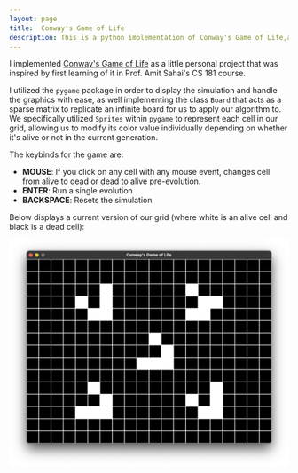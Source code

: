 ```yaml
---
layout: page
title:  Conway's Game of Life
description: This is a python implementation of Conway's Game of Life,a no-player game, utilizing pygame and the implementation of sparse matrix.
---
```

<style>
.center {
  display: block;
  margin-left: auto;
  margin-right: auto;
  width: 50%;
}
</style>

I implemented <a href="https://github.com/thomhuang/Conway-s-Game-of-Life" target="_blank">Conway's Game of Life</a> as a little personal project that was inspired by first learning of it in Prof. Amit Sahai's CS 181 course. 

I utilized the `pygame` package in order to display the simulation and handle the graphics with ease, as well implementing the class `Board` that acts as a sparse matrix to replicate an infinite board for us to apply our algorithm to. We specifically utilized `Sprites` within `pygame` to represent each cell in our grid, allowing us to modify its color value individually depending on whether it's alive or not in the current generation.

The keybinds for the game are:
* **MOUSE**: If you click on any cell with any mouse event, changes cell from alive to dead or dead to alive pre-evolution.
* **ENTER**: Run a single evolution
* **BACKSPACE**: Resets the simulation

Below displays a current version of our grid (where white is an alive cell and black is a dead cell):

<img src="/assets/images/Conway.png" align="center">


